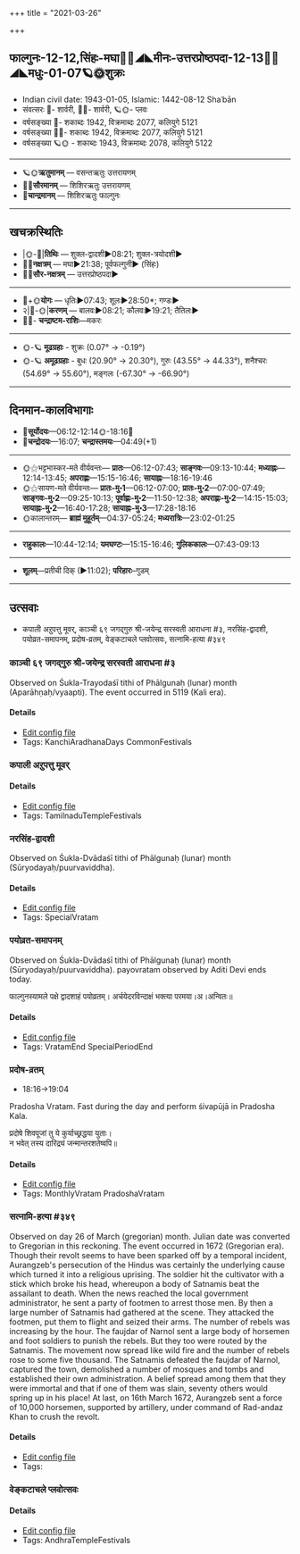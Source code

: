 +++
title = "2021-03-26"

+++
## फाल्गुनः-12-12,सिंहः-मघा🌛🌌◢◣मीनः-उत्तरप्रोष्ठपदा-12-13🌌🌞◢◣मधुः-01-07🪐🌞शुक्रः
- Indian civil date: 1943-01-05, Islamic: 1442-08-12 Shaʿbān
- संवत्सरः 🌛- शार्वरी, 🌌🌞- शार्वरी, 🪐🌞- प्लवः
- वर्षसङ्ख्या 🌛- शकाब्दः 1942, विक्रमाब्दः 2077, कलियुगे 5121
- वर्षसङ्ख्या 🌌🌞- शकाब्दः 1942, विक्रमाब्दः 2077, कलियुगे 5121
- वर्षसङ्ख्या 🪐🌞 - शकाब्दः 1943, विक्रमाब्दः 2078, कलियुगे 5122
___________________
- 🪐🌞**ऋतुमानम्** — वसन्तऋतुः उत्तरायणम्
- 🌌🌞**सौरमानम्** — शिशिरऋतुः उत्तरायणम्
- 🌛**चान्द्रमानम्** — शिशिरऋतुः फाल्गुनः
___________________


## खचक्रस्थितिः
- |🌞-🌛|**तिथिः** — शुक्ल-द्वादशी►08:21; शुक्ल-त्रयोदशी►  
- 🌌🌛**नक्षत्रम्** — मघा►21:38; पूर्वफल्गुनी► (सिंहः)  
- 🌌🌞**सौर-नक्षत्रम्** — उत्तरप्रोष्ठपदा►  
___________________
- 🌛+🌞**योगः** — धृतिः►07:43; शूलः►28:50*; गण्डः►  
- २|🌛-🌞|**करणम्** — बालवः►08:21; कौलवः►19:21; तैतिलः►  
- 🌌🌛- **चन्द्राष्टम-राशिः**—मकरः  
___________________
- 🌞-🪐 **मूढग्रहाः** - शुक्रः (0.07° → -0.19°)
- 🌞-🪐 **अमूढग्रहाः** - बुधः (20.90° → 20.30°), गुरुः (43.55° → 44.33°), शनैश्चरः (54.69° → 55.60°), मङ्गलः (-67.30° → -66.90°)
___________________


## दिनमान-कालविभागाः
- 🌅**सूर्योदयः**—06:12-12:14🌞️-18:16🌇  
- 🌛**चन्द्रोदयः**—16:07; **चन्द्रास्तमयः**—04:49(+1)  
___________________
- 🌞⚝भट्टभास्कर-मते वीर्यवन्तः— **प्रातः**—06:12-07:43; **साङ्गवः**—09:13-10:44; **मध्याह्नः**—12:14-13:45; **अपराह्णः**—15:15-16:46; **सायाह्नः**—18:16-19:46  
- 🌞⚝सायण-मते वीर्यवन्तः— **प्रातः-मु॰1**—06:12-07:00; **प्रातः-मु॰2**—07:00-07:49; **साङ्गवः-मु॰2**—09:25-10:13; **पूर्वाह्णः-मु॰2**—11:50-12:38; **अपराह्णः-मु॰2**—14:15-15:03; **सायाह्नः-मु॰2**—16:40-17:28; **सायाह्नः-मु॰3**—17:28-18:16  
- 🌞कालान्तरम्— **ब्राह्मं मुहूर्तम्**—04:37-05:24; **मध्यरात्रिः**—23:02-01:25  
___________________
- **राहुकालः**—10:44-12:14; **यमघण्टः**—15:15-16:46; **गुलिककालः**—07:43-09:13  
___________________
- **शूलम्**—प्रतीची दिक् (►11:02); **परिहारः**–गुडम्  
___________________

## उत्सवाः
- कपाली अऱुपत्तु मूवर्, काञ्ची ६९ जगद्गुरु श्री-जयेन्द्र सरस्वती आराधना #३, नरसिंह-द्वादशी, पयोव्रत-समापनम्, प्रदोष-व्रतम्, वेङ्कटाचले प्लवोत्सवः, सत्नामि-हत्या #३४९
### काञ्ची ६९ जगद्गुरु श्री-जयेन्द्र सरस्वती आराधना #३

Observed on Śukla-Trayodaśī tithi of Phālgunaḥ (lunar) month (Aparāhṇaḥ/vyaapti). The event occurred in 5119 (Kali era).  






#### Details
- [Edit config file](https://github.com/jyotisham/adyatithi/tree/master/mahApuruSha/kAnchI-maTha/lunar_month/tithi/12/13/kAJcI%2069%20jagadguru%20zrI~jayEndra%20sarasvatI%20ArAdhanA.toml)
- Tags: KanchiAradhanaDays CommonFestivals


### कपाली अऱुपत्तु मूवर्



#### Details
- [Edit config file](https://github.com/jyotisham/adyatithi/tree/master/temples/Tamil/relative_event/kar2pagAmbAL%E2%80%93kapAlIzvarar%20tirukkalyANam/offset__-2/kapAlI%20ar2upattu%20mUvar.toml)
- Tags: TamilnaduTempleFestivals


### नरसिंह-द्वादशी

Observed on Śukla-Dvādaśī tithi of Phālgunaḥ (lunar) month (Sūryodayaḥ/puurvaviddha). 

#### Details
- [Edit config file](https://github.com/jyotisham/adyatithi/tree/master/devatA/vaiShNava/lunar_month/tithi/12/12/narasiMha-dvAdazI.toml)
- Tags: SpecialVratam


### पयोव्रत-समापनम्

Observed on Śukla-Dvādaśī tithi of Phālgunaḥ (lunar) month (Sūryodayaḥ/puurvaviddha). payovratam observed by Aditi Devi ends today.

फाल्गुनस्यामले पक्षे द्वादशाहं पयोव्रतम्। अर्चयेदरविन्दाक्षं भक्त्या परमया।अ।अन्वितः॥



#### Details
- [Edit config file](https://github.com/jyotisham/adyatithi/tree/master/general/lunar_month/tithi/12/12/payOvrata-samApanam.toml)
- Tags: VratamEnd SpecialPeriodEnd


### प्रदोष-व्रतम्
- 18:16→19:04

Pradosha Vratam. Fast during the day and perform śivapūjā in Pradosha Kala.

प्रदोषे  शिवपूजां  तु  ये  कुर्याच्छ्रद्धया  युताः।  
न  भवेत्  तस्य  दारिद्र्यं  जन्मान्तरशतेष्वपि॥  




#### Details
- [Edit config file](https://github.com/jyotisham/adyatithi/tree/master/time_focus/monthly/pradoSha/description_only/pradOSa-vratam.toml)
- Tags: MonthlyVratam PradoshaVratam


### सत्नामि-हत्या #३४९

Observed on day 26 of March (gregorian) month. Julian date was converted to Gregorian in this reckoning. The event occurred in 1672 (Gregorian era).  
Though their revolt seems to have been sparked off by a temporal incident, Aurangzeb's persecution of the Hindus was certainly the underlying cause which turned it into a religious uprising. The soldier hit the cultivator with a stick which broke his head, whereupon a body of Satnamis beat the assailant to death. When the news reached the local government administrator, he sent a party of footmen to arrest those men. By then a large number of Satnamis had gathered at the scene. They attacked the footmen, put them to flight and seized their arms. The number of rebels was increasing by the hour. The faujdar of Narnol sent a large body of horsemen and foot soldiers to punish the rebels. But they too were routed by the Satnamis. The movement now spread like wild fire and the number of rebels rose to some five thousand. The Satnamis defeated the faujdar of Narnol, captured the town, demolished a number of mosques and tombs and established their own administration. A belief spread among them that they were immortal and that if one of them was slain, seventy others would spring up in his place! At last, on 16th March 1672, Aurangzeb sent a force of 10,000 horsemen, supported by artillery, under command of Rad-andaz Khan to crush the revolt.

#### Details
- [Edit config file](https://github.com/jyotisham/adyatithi/tree/master/mahApuruSha/xatra-later/gregorian/day/03/26/satnAmi-hatyA.toml)
- Tags: 


### वेङ्कटाचले प्लवोत्सवः



#### Details
- [Edit config file](https://github.com/jyotisham/adyatithi/tree/master/temples/venkaTAchala/relative_event/vEGkaTAcalE%20plavOtsava-samApanam/offset__-2/vEGkaTAcalE%20plavOtsavaH~3.toml)
- Tags: AndhraTempleFestivals


